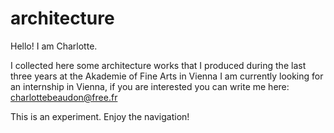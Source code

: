 # architecture

Hello! I am Charlotte.

I collected here some architecture works that I produced during the last three years at the Akademie of Fine Arts in Vienna
I am currently looking for an internship in Vienna, if you are interested you can write me here: charlottebeaudon@free.fr

This is an experiment. Enjoy the navigation!
